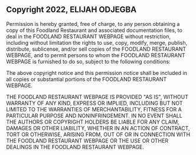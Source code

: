 ## Copyright 2022, ELIJAH ODJEGBA


Permission is hereby granted, free of charge, to any person obtaining a copy of this Foodland Restaurant and associated documentation files, to deal in the FOODLAND RESTAURANT WEBPAGE without restriction, including without limitation the rights to use, copy, modify, merge, publish, distribute, sublicense, and/or sell copies of the FOODLAND RESTAURANT WEBPAGE, and to permit persons to whom the FOODLAND RESTAURANT WEBPAGE is furnished to do so, subject to the following conditions:

The above copyright notice and this permission notice shall be included in all copies or substantial portions of the FOODLAND RESTAURANT WEBPAGE.

THE FOODLAND RESTAURANT WEBPAGE IS PROVIDED "AS IS", WITHOUT WARRANTY OF ANY KIND, EXPRESS OR IMPLIED, INCLUDING BUT NOT LIMITED TO THE WARRANTIES OF MERCHANTABILITY, FITNESS FOR A PARTICULAR PURPOSE AND NONINFRINGEMENT. IN NO EVENT SHALL THE AUTHORS OR COPYRIGHT HOLDERS BE LIABLE FOR ANY CLAIM, DAMAGES OR OTHER LIABILITY, WHETHER IN AN ACTION OF CONTRACT, TORT OR OTHERWISE, ARISING FROM, OUT OF OR IN CONNECTION WITH THE FOODLAND RESTAURANT WEBPAGE OR THE USE OR OTHER DEALINGS IN THE FOODLAND RESTAURANT WEBPAGE.